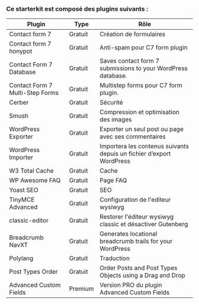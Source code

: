 ### Ce starterkit est composé des plugins suivants : 

|  Plugin |  Type | Rôle  |
|---|---|---|
|  Contact form 7 |  Gratuit |   Création de formulaires |
|  Contact form 7 honypot |  Gratuit |   Anti-spam pour C7 form plugin |
|  Contact Form 7 Database |  Gratuit |  Saves contact form 7 submissions to your WordPress database. |
|  Contact Form 7 Multi-Step Forms |  Gratuit |  Multistep forms pour C7 form plugin. |
|  Cerber |  Gratuit |  Sécurité |
|  Smush |  Gratuit |  Compression et optimisation des images |
|  WordPress Exporter |  Gratuit |  Exporter un seul post ou page avec ses commentaires |
|  WordPress Importer |  Gratuit |  Importera les contenus suivants depuis un fichier d’export WordPress |
|  W3 Total Cache |  Gratuit |  Cache |
|  WP Awesome FAQ |  Gratuit |  Page FAQ |
|  Yoast SEO |  Gratuit |  SEO |
|  TinyMCE Advanced |  Gratuit |  Configuration de l'editeur wysiwyg |
|  classic-editor |  Gratuit |  Restorer l'éditeur wysiwyg classic et désactiver Gutenberg |
|  Breadcrumb NavXT |  Gratuit |  Generates locational breadcrumb trails for your WordPress |
|  Polylang |  Gratuit |  Traduction |
|  Post Types Order |  Gratuit |   Order Posts and Post Types Objects using a Drag and Drop |
|  Advanced Custom Fields |  Premium |   Version PRO du plugin Advanced Custom Fields |
